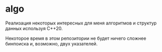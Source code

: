 # algo

Реализация некоторых интересных для меня алгоритмов и структур данных используя C++20.

Некоторое время в этом репозитории не будет ничего сложнее бинпоиска и, возможно, двух указателей.